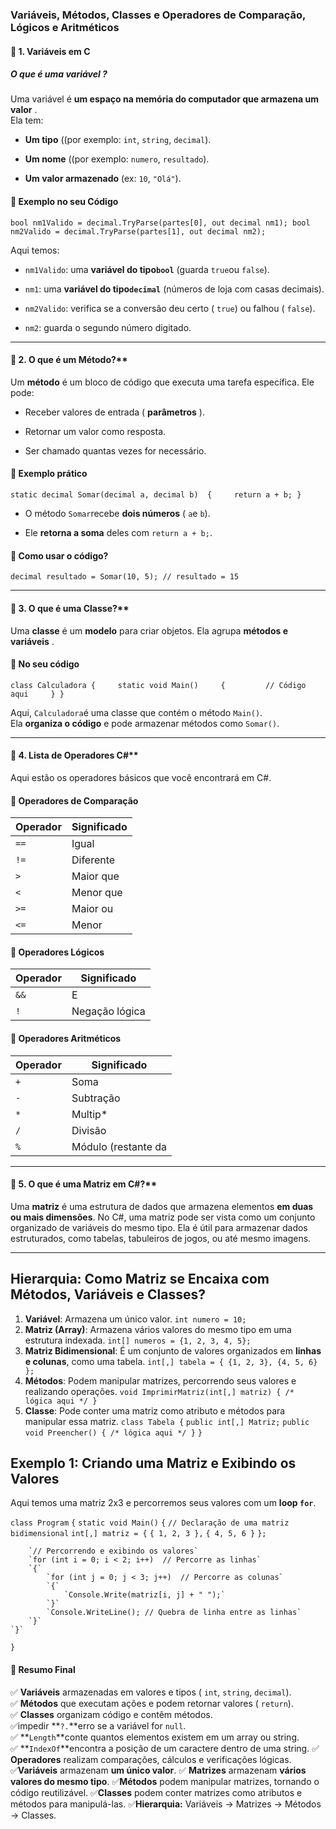 ### Variáveis, Métodos, Classes e Operadores de Comparação, Lógicos e Aritméticos

#### 🔹 1. Variáveis ​​em C

##### O que é uma variável ?

Uma variável é **um espaço na memória do computador que armazena um valor** .  
Ela tem:

- **Um tipo** ((por exemplo: `int`, `string`, `decimal`).
    
- **Um nome** ((por exemplo: `numero`, `resultado`).
    
- **Um valor armazenado** (ex: `10`, `"Olá"`).

#### **📌 Exemplo no seu Código**

`bool nm1Valido = decimal.TryParse(partes[0], out decimal nm1); bool nm2Valido = decimal.TryParse(partes[1], out decimal nm2);`

Aqui temos:

- `nm1Valido`: uma **variável do tipo`bool`** (guarda `true`ou `false`).
    
- `nm1`: uma **variável do tipo`decimal`** (números de loja com casas decimais).
    
- `nm2Valido`: verifica se a conversão deu certo ( `true`) ou falhou ( `false`).
    
- `nm2`: guarda o segundo número digitado.

---

#### 🔹 2. O que é um Método?**

Um **método** é um bloco de código que executa uma tarefa específica. Ele pode:

- Receber valores de entrada ( **parâmetros** ).
    
- Retornar um valor como resposta.
    
- Ser chamado quantas vezes for necessário.

#### **📌 Exemplo prático**

`static decimal Somar(decimal a, decimal b)  {     return a + b; }`

- O método `Somar`recebe **dois números** ( `a`e `b`).
    
- Ele **retorna a soma** deles com `return a + b;`.

#### **📌 Como usar o código?**

`decimal resultado = Somar(10, 5); // resultado = 15`

---
#### 🔹 3. O que é uma Classe?**

Uma **classe** é um **modelo** para criar objetos. Ela agrupa **métodos e variáveis** .

#### **📌 No seu código**

`class Calculadora {     static void Main()     {         // Código aqui     } }`

Aqui, `Calculadora`é uma classe que contém o método `Main()`.  
Ela **organiza o código** e pode armazenar métodos como `Somar()`.

---
#### 🔹 4. Lista de Operadores C#**

Aqui estão os operadores básicos que você encontrará em C#.

#### **🔸 Operadores de Comparação**

|Operador|Significado|
|---|---|
|`==`|Igual|
|`!=`|Diferente|
|`>`|Maior que|
|`<`|Menor que|
|`>=`|Maior ou|
|`<=`|Menor|

#### **🔸 Operadores Lógicos**

| Operador | Significado    |
| -------- | -------------- |
| `&&`     | E              |
| `!`      | Negação lógica |

#### **🔸 Operadores Aritméticos**

|Operador|Significado|
|---|---|
|`+`|Soma|
|`-`|Subtração|
|`*`|Multip*|
|`/`|Divisão|
|`%`|Módulo (restante da|

---
#### 🔹 5. O que é uma Matriz em C#?**

Uma **matriz** é uma estrutura de dados que armazena elementos **em duas ou mais dimensões**. No C#, uma matriz pode ser vista como um conjunto organizado de variáveis do mesmo tipo. Ela é útil para armazenar dados estruturados, como tabelas, tabuleiros de jogos, ou até mesmo imagens.

---
## **Hierarquia: Como Matriz se Encaixa com Métodos, Variáveis e Classes?**

1. **Variável**: Armazena um único valor.
	`int numero = 10;`
2. **Matriz (Array)**: Armazena vários valores do mesmo tipo em uma estrutura indexada.
	`int[] numeros = {1, 2, 3, 4, 5};`
3. **Matriz Bidimensional**: É um conjunto de valores organizados em **linhas e colunas**, como uma tabela.
	`int[,] tabela = { {1, 2, 3}, {4, 5, 6} };`
4. **Métodos**: Podem manipular matrizes, percorrendo seus valores e realizando operações.
	`void ImprimirMatriz(int[,] matriz) { /* lógica aqui */ }`
5. **Classe**: Pode conter uma matriz como atributo e métodos para manipular essa matriz.
	`class Tabela {`
    `public int[,] Matriz;`
    `public void Preencher() { /* lógica aqui */ }`
`}`
   
## **Exemplo 1: Criando uma Matriz e Exibindo os Valores**

Aqui temos uma matriz 2x3 e percorremos seus valores com um **loop `for`**.

`class Program`
`{`
    `static void Main()`
    `{`
        `// Declaração de uma matriz bidimensional`
        `int[,] matriz = {`
            `{ 1, 2, 3 },`
            `{ 4, 5, 6 }`
        `};`

        `// Percorrendo e exibindo os valores`
        `for (int i = 0; i < 2; i++)  // Percorre as linhas`
        `{`
            `for (int j = 0; j < 3; j++)  // Percorre as colunas`
            `{`
                `Console.Write(matriz[i, j] + " ");`
            `}`
            `Console.WriteLine(); // Quebra de linha entre as linhas`
        `}`
    `}`
`}`

#### **📌 Resumo Final**

✅ **Variáveis** ​​armazenadas em valores e tipos ( `int`, `string`, `decimal`).  
✅ **Métodos** que executam ações e podem retornar valores ( `return`).  
✅ **Classes** organizam código e contêm métodos.  
✅impedir **`?.`**erro se a variável for `null`.  
✅ **`Length`**conte quantos elementos existem em um array ou string.  
✅ **`IndexOf`**encontra a posição de um caractere dentro de uma string. 
✅ **Operadores** realizam comparações, cálculos e verificações lógicas.
✅**Variáveis** armazenam **um único valor**.
✅ **Matrizes** armazenam **vários valores do mesmo tipo**.
✅**Métodos** podem manipular matrizes, tornando o código reutilizável.
✅**Classes** podem conter matrizes como atributos e métodos para manipulá-las.
✅**Hierarquia:** Variáveis → Matrizes → Métodos → Classes.